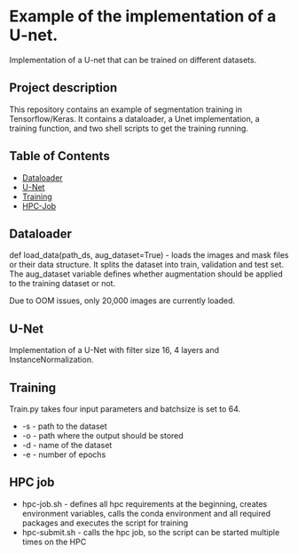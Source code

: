 # Example of the implementation of a U-net.

Implementation of a U-net that can be trained on different datasets.

## Project description

This repository contains an example of segmentation training in Tensorflow/Keras. It contains a dataloader, a Unet implementation, a training function, and two shell scripts to get the training running.

## Table of Contents

- [Dataloader](#Dataloader)
- [U-Net](#U-Net)
- [Training](#Training)
- [HPC-Job](#HPC-Job)


## Dataloader

def load_data(path_ds, aug_dataset=True) - loads the images and mask files or their data structure. It splits the dataset into train, validation and test set. The aug_dataset variable defines whether augmentation should be applied to the training dataset or not.

Due to OOM issues, only 20,000 images are currently loaded.

## U-Net

Implementation of a U-Net with filter size 16, 4 layers and InstanceNormalization.

## Training

Train.py takes four input parameters and batchsize is set to 64.
* -s - path to the dataset
* -o - path where the output should be stored
* -d - name of the dataset
* -e - number of epochs


## HPC job

* hpc-job.sh - defines all hpc requirements at the beginning, creates environment variables, calls the conda environment and all required packages and executes the script for training
* hpc-submit.sh - calls the hpc job, so the script can be started multiple times on the HPC